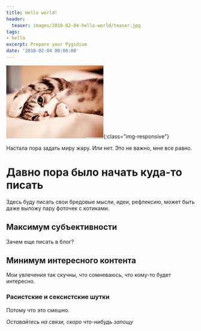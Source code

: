 ```yaml
---
title: Hello world!
header:
  teaser: images/2018-02-04-hello-world/teaser.jpg
tags:
- hello
excerpt: Prepare your Pygidium
date: '2018-02-04 00:00:00'
---
```


![Preparing](/images/teaser.jpg){:class="img-responsive"}

Настала пора задать миру жару. Или нет. Это не важно, мне все равно.

# Давно пора было начать куда-то писать

Здесь буду писать свои бредовые мысли, идеи, рефлексию, может быть даже выложу пару фоточек с котиками.

## Максимум субъективности

Зачем еще писать в блог?

## Минимум интересного контента

Мои увлечения так скучны, что сомневаюсь, что кому-то будет интересно.

### Расистские и сексистские шутки

Потому что это смешно.

*Оставайтесь на связи, скоро что-нибудь запощу*
